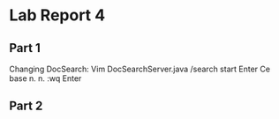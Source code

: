 # Lab Report 4
## Part 1
Changing DocSearch:
Vim DocSearchServer.java
/search start Enter
Ce base
n.
n.
:wq Enter

## Part 2
